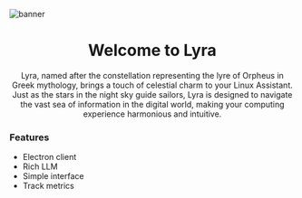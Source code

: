 ![banner](./.doc/assets/banner.png)

<div align="center">

# Welcome to Lyra

Lyra, named after the constellation representing the lyre of Orpheus in Greek mythology, brings a touch of celestial charm to your Linux Assistant. Just as the stars in the night sky guide sailors, Lyra is designed to navigate the vast sea of information in the digital world, making your computing experience harmonious and intuitive.

</div>

### Features

- Electron client
- Rich LLM
- Simple interface
- Track metrics
